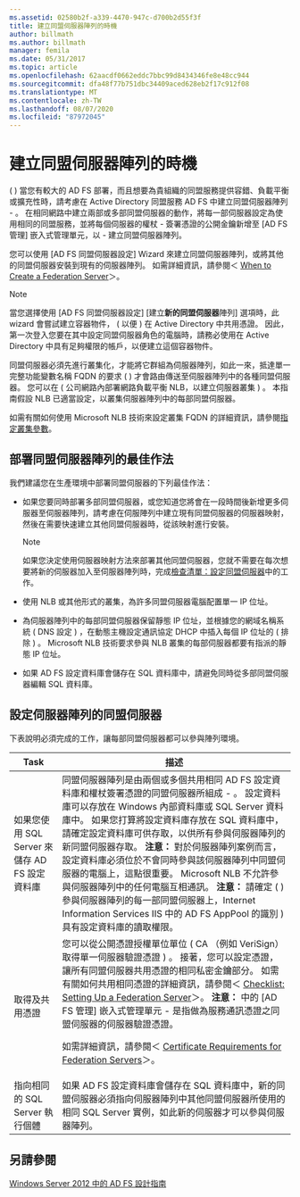 ```yaml
---
ms.assetid: 02580b2f-a339-4470-947c-d700b2d55f3f
title: 建立同盟伺服器陣列的時機
author: billmath
ms.author: billmath
manager: femila
ms.date: 05/31/2017
ms.topic: article
ms.openlocfilehash: 62aacdf0662eddc7bbc99d8434346fe8e48cc944
ms.sourcegitcommit: dfa48f77b751dbc34409aced628eb2f17c912f08
ms.translationtype: MT
ms.contentlocale: zh-TW
ms.lasthandoff: 08/07/2020
ms.locfileid: "87972045"
---
```

# <a name="when-to-create-a-federation-server-farm"></a>建立同盟伺服器陣列的時機

\( \) 當您有較大的 AD FS 部署，而且想要為貴組織的同盟服務提供容錯、負載平衡或擴充性時，請考慮在 Active Directory 同盟服務 AD FS 中建立同盟伺服器陣列 \- 。 在相同網路中建立兩部或多部同盟伺服器的動作，將每一部伺服器設定為使用相同的同盟服務，並將每個伺服器的權杖 \- 簽署憑證的公開金鑰新增至 [AD FS 管理] 嵌入式管理單元，以 \- 建立同盟伺服器陣列。

您可以使用 [AD FS 同盟伺服器設定] Wizard 來建立同盟伺服器陣列，或將其他的同盟伺服器安裝到現有的伺服器陣列。 如需詳細資訊，請參閱＜ [When to Create a Federation Server](When-to-Create-a-Federation-Server.md)＞。

> [!NOTE]
> 當您選擇使用 [AD FS 同盟伺服器設定] [建立**新的同盟伺服器**陣列] 選項時，此 wizard 會嘗試建立容器物件， \( 以便 \) 在 Active Directory 中共用憑證。 因此，第一次登入您要在其中設定同盟伺服器角色的電腦時，請務必使用在 Active Directory 中具有足夠權限的帳戶，以便建立這個容器物件。

同盟伺服器必須先進行叢集化，才能將它群組為伺服器陣列，如此一來，抵達單一完整功能變數名稱 FQDN 的要求 \( \) 才會路由傳送至伺服器陣列中的各種同盟伺服器。 您可以在 \( 公司網路內部署網路負載平衡 NLB，以建立伺服器叢集 \) 。 本指南假設 NLB 已適當設定，以叢集伺服器陣列中的每部同盟伺服器。

如需有關如何使用 Microsoft NLB 技術來設定叢集 FQDN 的詳細資訊，請參閱[指定叢集參數](https://go.microsoft.com/fwlink/?LinkID=74651)。

## <a name="best-practices-for-deploying-a-federation-server-farm"></a>部署同盟伺服器陣列的最佳作法
我們建議您在生產環境中部署同盟伺服器的下列最佳作法：

-   如果您要同時部署多部同盟伺服器，或您知道您將會在一段時間後新增更多伺服器至伺服器陣列，請考慮在伺服陣列中建立現有同盟伺服器的伺服器映射，然後在需要快速建立其他同盟伺服器時，從該映射進行安裝。

    > [!NOTE]
    > 如果您決定使用伺服器映射方法來部署其他同盟伺服器，您就不需要在每次想要將新的伺服器加入至伺服器陣列時，完成[檢查清單：設定同盟伺服器](../../ad-fs/deployment/Checklist--Setting-Up-a-Federation-Server.md)中的工作。

-   使用 NLB 或其他形式的叢集，為許多同盟伺服器電腦配置單一 IP 位址。

-   為伺服器陣列中的每部同盟伺服器保留靜態 IP 位址，並根據您的網域名稱系統 \( DNS 設定 \) ，在動態主機設定通訊協定 DHCP 中插入每個 IP 位址的 \( 排除 \) 。 Microsoft NLB 技術要求參與 NLB 叢集的每部伺服器都要有指派的靜態 IP 位址。

-   如果 AD FS 設定資料庫會儲存在 SQL 資料庫中，請避免同時從多部同盟伺服器編輯 SQL 資料庫。

## <a name="configuring-federation-servers-for-a-farm"></a>設定伺服器陣列的同盟伺服器
下表說明必須完成的工作，讓每部同盟伺服器都可以參與陣列環境。

|Task|描述|
|--------|---------------|
|如果您使用 SQL Server 來儲存 AD FS 設定資料庫|同盟伺服器陣列是由兩個或多個共用相同 AD FS 設定資料庫和權杖簽署憑證的同盟伺服器所組成 \- 。 設定資料庫可以存放在 Windows 內部資料庫或 SQL Server 資料庫中。 如果您打算將設定資料庫存放在 SQL 資料庫中，請確定設定資料庫可供存取，以供所有參與伺服器陣列的新同盟伺服器存取。 **注意：** 對於伺服器陣列案例而言，設定資料庫必須位於不會同時參與該伺服器陣列中同盟伺服器的電腦上，這點很重要。 Microsoft NLB 不允許參與伺服器陣列中的任何電腦互相通訊。 **注意：** 請確定 \( \) 參與伺服器陣列的每一部同盟伺服器上，Internet Information Services IIS 中的 AD FS AppPool 的識別 \) 具有設定資料庫的讀取權限。|
|取得及共用憑證|您可以從公開憑證授權單位單位 \( CA （例如 VeriSign）取得單一伺服器驗證憑證 \) 。 接著，您可以設定憑證，讓所有同盟伺服器共用憑證的相同私密金鑰部分。 如需有關如何共用相同憑證的詳細資訊，請參閱＜ [Checklist: Setting Up a Federation Server](../../ad-fs/deployment/Checklist--Setting-Up-a-Federation-Server.md)＞。 **注意：** 中的 [AD FS 管理] 嵌入式管理單元 \- 是指做為服務通訊憑證之同盟伺服器的伺服器驗證憑證。<p>如需詳細資訊，請參閱＜ [Certificate Requirements for Federation Servers](Certificate-Requirements-for-Federation-Servers.md)＞。|
|指向相同的 SQL Server 執行個體|如果 AD FS 設定資料庫會儲存在 SQL 資料庫中，新的同盟伺服器必須指向伺服器陣列中其他同盟伺服器所使用的相同 SQL Server 實例，如此新的伺服器才可以參與伺服器陣列。|

## <a name="see-also"></a>另請參閱
[Windows Server 2012 中的 AD FS 設計指南](AD-FS-Design-Guide-in-Windows-Server-2012.md)
